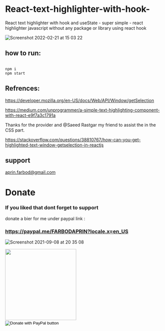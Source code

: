 # React-text-highlighter-with-hook-
React text highlighter with hook and useState  - super simple -
react highlighter javascript without any package or library using react hook

![Screenshot 2022-02-21 at 15 03 22](https://user-images.githubusercontent.com/17232450/154971324-566f96e8-955e-4cf2-8633-32739840073a.png)

## how to run:

```

npm i
npm start

```

## Refrences:
https://developer.mozilla.org/en-US/docs/Web/API/Window/getSelection

https://medium.com/unprogrammer/a-simple-text-highlighting-component-with-react-e9f7a3c1791a

Thanks for the provider and @Saeed Rastgar my friend to assist the in the CSS part.

https://stackoverflow.com/questions/38810767/how-can-you-get-highlighted-text-window-getselection-in-reactjs


## support 
aprin.farbod@gmail.com


# Donate

### If you liked that dont forget to support
donate a bier for me under paypal link :

### https://paypal.me/FARBODAPRIN?locale.x=en_US


![Screenshot 2021-09-08 at 20 35 08](https://user-images.githubusercontent.com/17232450/132565783-4d857ff6-6ff9-47b4-81b5-a52f2283e55c.png)


<img src="https://user-images.githubusercontent.com/17232450/132566016-c716891f-8bdc-43c3-b057-854d9d244ee0.jpg" width= "230px">

<form action="https://www.paypal.com/donate" method="post" target="_top">
<input type="hidden" name="hosted_button_id" value="KZCP6RUTYSS44" />
<input type="image" src="https://paypal.me/FARBODAPRIN?locale.x=en_US" border="0" name="submit" title="PayPal - The safer, easier way to pay online!" alt="Donate with PayPal button" />
<img alt="" border="0" src="https://paypal.me/FARBODAPRIN?locale.x=en_US" width="1" height="1" />
</form>

